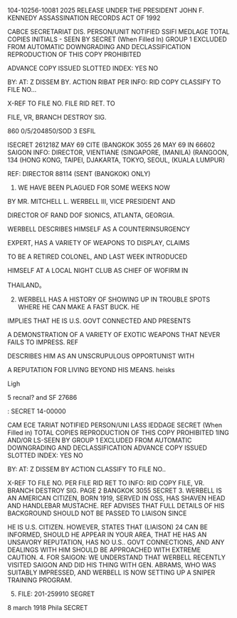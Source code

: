 104-10256-10081 2025 RELEASE UNDER THE PRESIDENT JOHN F. KENNEDY ASSASSINATION RECORDS ACT OF 1992

CABCE SECRETARIAT DIS.
PERSON/UNIT NOTIFIED
SSIFI MEDLAGE
TOTAL COPIES INITIALS - SEEN BY
SECRET
(When Filled In)
GROUP 1
EXCLUDED FROM AUTOMATIC
DOWNGRADING AND
DECLASSIFICATION
REPRODUCTION OF THIS COPY PROHIBITED

ADVANCE COPY ISSUED SLOTTED
INDEX: YES NO

BY: AT: Z
DISSEM BY.
ACTION
RIBAT
PER
INFO:
RID COPY
CLASSIFY TO FILE NO...

X-REF TO FILE NO.
FILE RID RET. TO

FILE, VR,
BRANCH
DESTROY SIG.

860 0/5/204850/SOD 3 ESFIL

ISECRET 261218Z MAY 69 CITE (BANGKOK 3055 26 MAY 69 IN 66602
SAIGON INFO: DIRECTOR, VIENTIANE (SINGAPORE, (MANILA) (RANGOON, 134
(HONG KONG, TAIPEI, DJAKARTA, TOKYO, SEOUL, (KUALA LUMPUR)

REF: DIRECTOR 88114 (SENT (BANGKOK) ONLY)

1. WE HAVE BEEN PLAGUED FOR SOME WEEKS NOW

BY MR. MITCHELL L. WERBELL III, VICE PRESIDENT AND

DIRECTOR OF RAND DOF SIONICS, ATLANTA, GEORGIA.

WERBELL DESCRIBES HIMSELF AS A COUNTERINSURGENCY

EXPERT, HAS A VARIETY OF WEAPONS TO DISPLAY, CLAIMS

TO BE A RETIRED COLONEL, AND LAST WEEK INTRODUCED

HIMSELF AT A LOCAL NIGHT CLUB AS CHIEF OF WOFIRM IN

THAILAND。

2. WERBELL HAS A HISTORY OF SHOWING UP IN
TROUBLE SPOTS WHERE HE CAN MAKE A FAST BUCK. НЕ

IMPLIES THAT HE IS U.S. GOVT CONNECTED AND PRESENTS

A DEMONSTRATION OF A VARIETY OF EXOTIC
WEAPONS THAT NEVER FAILS TO IMPRESS. REF

DESCRIBES HIM AS AN UNSCRUPULOUS OPPORTUNIST WITH

A REPUTATION FOR LIVING BEYOND HIS MEANS.
heisks

Ligh

5
recnal?
and SF 27686

: SECRET
14-00000

CAM ECE TARIAT
NOTIFIED
PERSON/UNI
LASS IEDDAGE
SECRET
(When Filled in)
TOTAL COPIES
REPRODUCTION OF THIS COPY PROHIBITED
1ING AND/OR
LS-SEEN BY
GROUP 1
EXCLUDED FROM AUTOMATIC
DOWNGRADING AND
DECLASSIFICATION
ADVANCE COPY ISSUED SLOTTED
INDEX: YES NO

BY: AT: Z
DISSEM BY
ACTION
CLASSIFY TO FILE NO..

X-REF TO FILE NO.
PER
FILE RID RET TO
INFO:
RID COPY
FILE, VR.
BRANCH
DESTROY SIG.
PAGE 2 BANGKOK 3055 SECRET
3. WERBELL IS AN AMERICAN CITIZEN, BORN 1919,
SERVED IN OSS, HAS SHAVEN HEAD AND HANDLEBAR
MUSTACHE. REF ADVISES THAT FULL DETAILS OF HIS
BACKGROUND SHOULD NOT BE PASSED TO LIAISON SINCE

HE IS U.S. CITIZEN. HOWEVER, STATES THAT (LIAISON) 24
CAN BE INFORMED, SHOULD HE APPEAR IN YOUR AREA,
THAT HE HAS AN UNSAVORY REPUTATION, HAS NO U.S..
GOVT CONNECTIONS, AND ANY DEALINGS WITH HIM SHOULD
BE APPROACHED WITH EXTREME CAUTION.
4. FOR SAIGON: WE UNDERSTAND THAT WERBELL
RECENTLY VISITED SAIGON AND DID HIS THING WITH GEN.
ABRAMS, WHO WAS SUITABLY IMPRESSED, AND WERBELL
IS NOW SETTING UP A SNIPER TRAINING PROGRAM.

5. FILE: 201-259910
SEGRET

8 march 1918
Phila
SECRET

